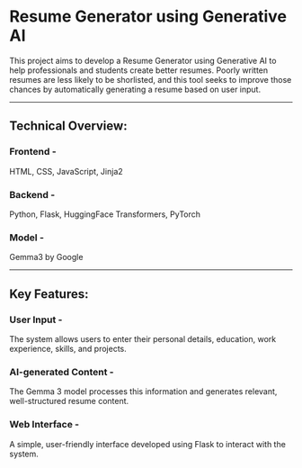 # Resume Generator using Generative AI

This project aims to develop a Resume Generator using Generative AI to help professionals and students create better resumes. Poorly written resumes are less likely to be shorlisted, and this tool seeks to improve those chances by automatically generating a resume based on user input.

---

## Technical Overview:
### Frontend - 
HTML, CSS, JavaScript, Jinja2
### Backend - 
Python, Flask, HuggingFace Transformers, PyTorch
### Model - 
Gemma3 by Google

---
## Key Features:
### User Input -
The system allows users to enter their personal details, education, work experience, skills, and projects.
### AI-generated Content -
The Gemma 3 model processes this information and generates relevant, well-structured resume content.
### Web Interface - 
A simple, user-friendly interface developed using Flask to interact with the system.

